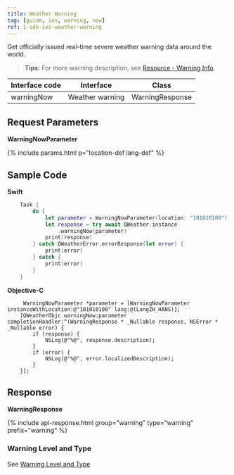```yaml
---
title: Weather Warning
tag: [guide, ios, warning, now]
ref: 1-sdk-ios-weather-warning
---
```


Get officially issued real-time severe weather warning data around the world.

> **Tips:** For more warning description, see [Resource - Warning Info](/en/docs/resource/warning-info/).

| Interface code | Interface       | Class            |
| --------------------- | --------------- | ---------------- |
| warningNow  | Weather warning | WarningResponse |

## Request Parameters

**WarningNowParameter**

{% include params.html p="location-def lang-def" %}


## Sample Code

**Swift**

```swift
    Task {
        do {
            let parameter = WarningNowParameter(location: "101010100")
            let response = try await QWeather.instance
                .warningNow(parameter)
            print(response)
        } catch QWeatherError.errorResponse(let error) {
            print(error)
        } catch {
            print(error)
        }
    }
```

**Objective-C**

```objc
     WarningNowParameter *parameter = [WarningNowParameter instanceWithLocation:@"101010100" lang:@(LangZH_HANS)];
    [QWeatherObjc warningNow:parameter completionHandler:^(WarningResponse * _Nullable response, NSError * _Nullable error) {
        if (response) {
            NSLog(@"%@", response.description);
        }
        if (error) {
            NSLog(@"%@", error.localizedDescription);
        }
    }];
```

## Response

**WarningResponse**

{% include api-response.html group="warning" type="warning" prefix="warning" %}

### Warning Level and Type

See [Warning Level and Type](/en/docs/resource/warning-info/)